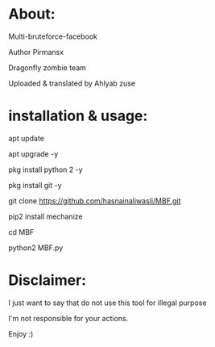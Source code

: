 # About:
Multi-bruteforce-facebook

Author Pirmansx

Dragonfly zombie team

Uploaded & translated by Ahlyab zuse


# installation & usage:

apt update

apt upgrade -y

pkg install python 2 -y

pkg install git -y

git clone https://github.com/hasnainaliwasli/MBF.git

pip2 install mechanize

cd MBF

python2 MBF.py

# Disclaimer:
I just want to say that do not use this tool for illegal purpose

I'm not responsible for your actions.

Enjoy :)
